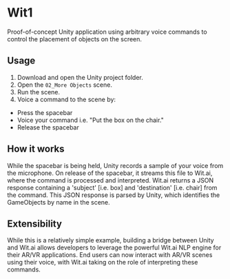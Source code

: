 # Wit1

Proof-of-concept Unity application using arbitrary voice commands to control the placement of objects on the screen.

## Usage

1. Download and open the Unity project folder.
2. Open the `02_More Objects` scene.
3. Run the scene.
4. Voice a command to the scene by:
  - Press the spacebar
  - Voice your command i.e. "Put the box on the chair."
  - Release the spacebar

## How it works

While the spacebar is being held, Unity records a sample of your voice from the microphone. On release of the spacebar, it streams this file to Wit.ai, where the command is processed and interpreted. Wit.ai returns a JSON response containing a 'subject' [i.e. box] and 'destination' [i.e. chair] from the command. This JSON response is parsed by Unity, which identifies the GameObjects by name in the scene.

## Extensibility

While this is a relatively simple example, building a bridge between Unity and Wit.ai allows developers to leverage the powerful Wit.ai NLP engine for their AR/VR applications. End users can now interact with AR/VR scenes using their voice, with Wit.ai taking on the role of interpreting these commands.
